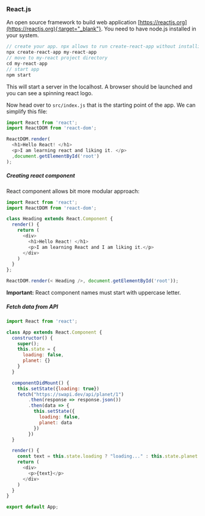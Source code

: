 ### React.js 

An open source framework to build web application [https://reactjs.org](https://reactjs.org){:target="_blank"}. You need to have node.js installed in your system. 

```js 
// create your app. npx allows to run create-react-app without installing
npx create-react-app my-react-app 
// move to my-react project directory 
cd my-react-app 
// start app 
npm start 
``` 

This will start a server in the localhost. A browser should be launched and you can see a spinning react logo. 

Now head over to `src/index.js` that is the starting point of the app. We can simplify this file: 
```js 
import React from 'react';
import ReactDOM from 'react-dom';

ReactDOM.render( 
  <h1>Hello React! </h1> 
  <p>I am learning react and liking it. </p>
  ,document.getElementById('root')
);
``` 

##### Creating react component 
React component allows bit more modular approach: 

```js
import React from 'react';
import ReactDOM from 'react-dom';

class Heading extends React.Component {
  render() {
    return (
      <div>
        <h1>Hello React! </h1>
        <p>I am learning React and I am liking it.</p>
      </div>
    )
  }
}; 

ReactDOM.render(< Heading />, document.getElementById('root'));
```

**Important:** React component names must start with uppercase letter. 

##### Fetch data from API 
```js 
import React from 'react'; 

class App extends React.Component {
  constructor() {
    super();
    this.state = {
      loading: false, 
      planet: {}
    }
  }

  componentDidMount() {
    this.setState({loading: true})
    fetch("https://swapi.dev/api/planet/1")
        .then(response => response.json())
        .then(data => {
          this.setState({ 
            loading: false, 
            planet: data
          })
        })
  }

  render() {
    const text = this.state.loading ? "loading..." : this.state.planet.name 
    return (
      <div>
        <p>{text}</p>
      </div>
    )
  }
}

export default App;
```
